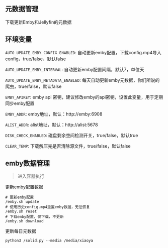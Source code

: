 ## 元数据管理

下载更新Emby和Jellyfin的元数据

## 环境变量

`AUTO_UPDATE_EMBY_CONFIG_ENABLED`: 自动更新emby配置，下载config.mp4导入config，true/false，默认false

`AUTO_UPDATE_EMBY_INTERVAL`: 自动更新emby配置间隔，默认7，单位天

`AUTO_UPDATE_EMBY_METADATA_ENABLED`: 每天自动更新emby元数据，你们所说的爬虫，true/false，默认false

`EMBY_APIKEY`: emby api 密钥，建议修改emby的api密钥，设置此变量，用于定期同步emby配置

`EMBY_ADDR`: emby地址，默认：http://emby:6908

`ALIST_ADDR`: alist地址，默认：http://alist:5678

`DISK_CHECK_ENABLED`: 磁盘剩余空间检测开关，true/false，默认true

`CLEAR_TEMP`: 下载解压完是否清除源文件，true/false，默认false

## emby数据管理

> 进入容器执行

更新emby配置数据

```
# 更新emby配置
/emby.sh update
# 使用历史config.mp4重置emby数据，无法恢复
/emby.sh reset
# 下载emby配置，仅下载，不更新
/emby.sh download
```

更新每日元数据

```
python3 /solid.py --media /media/xiaoya
```